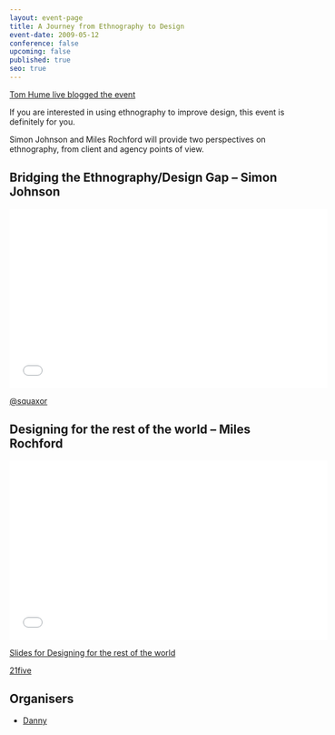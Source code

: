 ```yaml
---
layout: event-page
title: A Journey from Ethnography to Design
event-date: 2009-05-12
conference: false
upcoming: false
published: true
seo: true
---
```

[Tom Hume live blogged the event](http://tomhume.typepad.com/tomhume/2009/05/ux-brighton-ethnography.html)

If you are interested in using ethnography to improve design, this
event is definitely for you.

Simon Johnson and Miles Rochford will provide two perspectives on
ethnography, from client and agency points of view.

## Bridging the Ethnography/Design Gap – Simon Johnson

<div class="embed-container vga"><iframe width="560" height="315" src="//www.youtube.com/embed/IU0iDcmlJDc?list=PLmeBKCinpyZ-eTnzYycUrY_lRpC099Zxt" frameborder="0" allowfullscreen></iframe></div>

[@squaxor](http://twitter.com/squaxor)

## Designing for the rest of the world – Miles Rochford

<div class="embed-container vga"><iframe width="560" height="315" src="//www.youtube.com/embed/ddWeE3sh33Q" frameborder="0" allowfullscreen></iframe></div>

[S﻿lides for Designing for the rest of the world](https://www.slideshare.net/rochford/designing-for-the-rest-of-the-world)

[21five](http://twitter.com/21five)

## Organisers

* <a href="http://uxbrighton.org.uk/about/#danny">Danny</a>